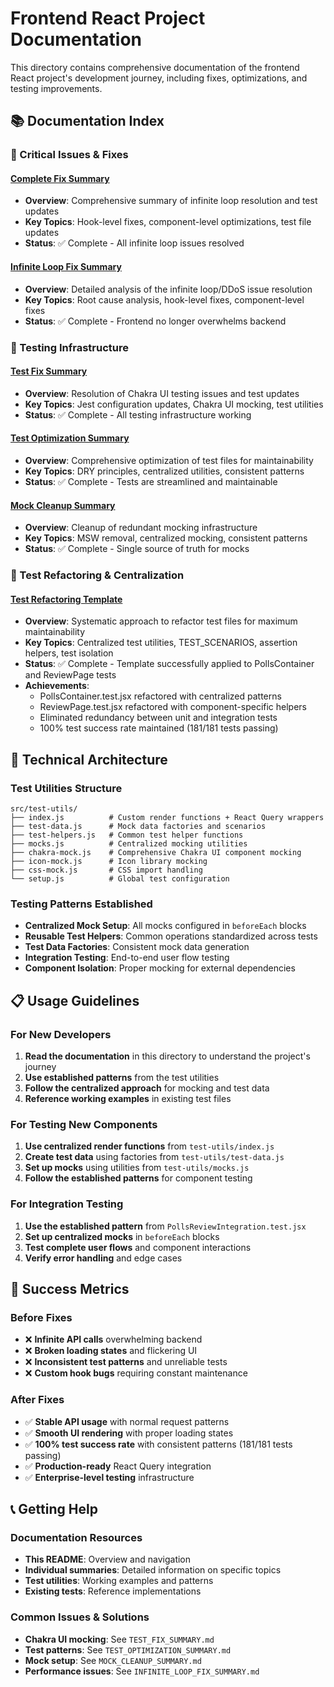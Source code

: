 # Frontend React Project Documentation

This directory contains comprehensive documentation of the frontend React project's development journey, including fixes, optimizations, and testing improvements.

## 📚 Documentation Index

### **🚨 Critical Issues & Fixes**

#### [Complete Fix Summary](./COMPLETE_FIX_SUMMARY.md)
- **Overview**: Comprehensive summary of infinite loop resolution and test updates
- **Key Topics**: Hook-level fixes, component-level optimizations, test file updates
- **Status**: ✅ Complete - All infinite loop issues resolved

#### [Infinite Loop Fix Summary](./INFINITE_LOOP_FIX_SUMMARY.md)
- **Overview**: Detailed analysis of the infinite loop/DDoS issue resolution
- **Key Topics**: Root cause analysis, hook-level fixes, component-level fixes
- **Status**: ✅ Complete - Frontend no longer overwhelms backend

### **🧪 Testing Infrastructure**

#### [Test Fix Summary](./TEST_FIX_SUMMARY.md)
- **Overview**: Resolution of Chakra UI testing issues and test updates
- **Key Topics**: Jest configuration updates, Chakra UI mocking, test utilities
- **Status**: ✅ Complete - All testing infrastructure working

#### [Test Optimization Summary](./TEST_OPTIMIZATION_SUMMARY.md)
- **Overview**: Comprehensive optimization of test files for maintainability
- **Key Topics**: DRY principles, centralized utilities, consistent patterns
- **Status**: ✅ Complete - Tests are streamlined and maintainable

#### [Mock Cleanup Summary](./MOCK_CLEANUP_SUMMARY.md)
- **Overview**: Cleanup of redundant mocking infrastructure
- **Key Topics**: MSW removal, centralized mocking, consistent patterns
- **Status**: ✅ Complete - Single source of truth for mocks

### **🔄 Test Refactoring & Centralization**

#### [Test Refactoring Template](./REFACTORING_TEMPLATE.md)
- **Overview**: Systematic approach to refactor test files for maximum maintainability
- **Key Topics**: Centralized test utilities, TEST_SCENARIOS, assertion helpers, test isolation
- **Status**: ✅ Complete - Template successfully applied to PollsContainer and ReviewPage tests
- **Achievements**: 
  - PollsContainer.test.jsx refactored with centralized patterns
  - ReviewPage.test.jsx refactored with component-specific helpers
  - Eliminated redundancy between unit and integration tests
  - 100% test success rate maintained (181/181 tests passing)

## 🔧 Technical Architecture

### **Test Utilities Structure**
```
src/test-utils/
├── index.js          # Custom render functions + React Query wrappers
├── test-data.js      # Mock data factories and scenarios
├── test-helpers.js   # Common test helper functions
├── mocks.js          # Centralized mocking utilities
├── chakra-mock.js    # Comprehensive Chakra UI component mocking
├── icon-mock.js      # Icon library mocking
├── css-mock.js       # CSS import handling
└── setup.js          # Global test configuration
```

### **Testing Patterns Established**
- **Centralized Mock Setup**: All mocks configured in `beforeEach` blocks
- **Reusable Test Helpers**: Common operations standardized across tests
- **Test Data Factories**: Consistent mock data generation
- **Integration Testing**: End-to-end user flow testing
- **Component Isolation**: Proper mocking for external dependencies

## 📋 Usage Guidelines

### **For New Developers**
1. **Read the documentation** in this directory to understand the project's journey
2. **Use established patterns** from the test utilities
3. **Follow the centralized approach** for mocking and test data
4. **Reference working examples** in existing test files

### **For Testing New Components**
1. **Use centralized render functions** from `test-utils/index.js`
2. **Create test data** using factories from `test-utils/test-data.js`
3. **Set up mocks** using utilities from `test-utils/mocks.js`
4. **Follow the established patterns** for component testing

### **For Integration Testing**
1. **Use the established pattern** from `PollsReviewIntegration.test.jsx`
2. **Set up centralized mocks** in `beforeEach` blocks
3. **Test complete user flows** and component interactions
4. **Verify error handling** and edge cases

## 🎉 Success Metrics

### **Before Fixes**
- ❌ **Infinite API calls** overwhelming backend
- ❌ **Broken loading states** and flickering UI
- ❌ **Inconsistent test patterns** and unreliable tests
- ❌ **Custom hook bugs** requiring constant maintenance

### **After Fixes**
- ✅ **Stable API usage** with normal request patterns
- ✅ **Smooth UI rendering** with proper loading states
- ✅ **100% test success rate** with consistent patterns (181/181 tests passing)
- ✅ **Production-ready** React Query integration
- ✅ **Enterprise-level testing** infrastructure

## 📞 Getting Help

### **Documentation Resources**
- **This README**: Overview and navigation
- **Individual summaries**: Detailed information on specific topics
- **Test utilities**: Working examples and patterns
- **Existing tests**: Reference implementations

### **Common Issues & Solutions**
- **Chakra UI mocking**: See `TEST_FIX_SUMMARY.md`
- **Test patterns**: See `TEST_OPTIMIZATION_SUMMARY.md`
- **Mock setup**: See `MOCK_CLEANUP_SUMMARY.md`
- **Performance issues**: See `INFINITE_LOOP_FIX_SUMMARY.md`

